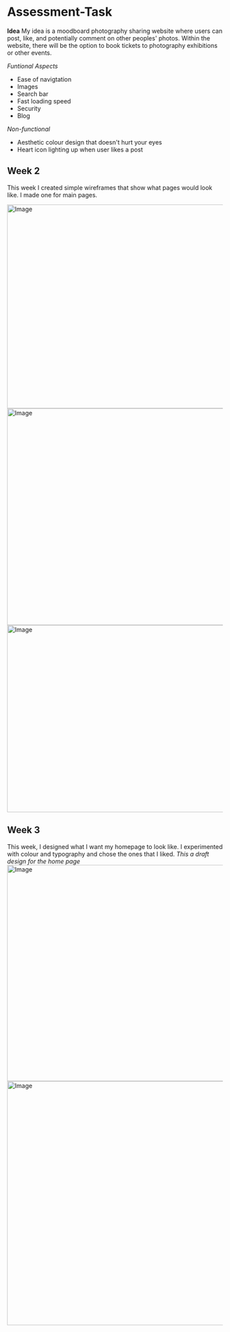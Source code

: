 # Assessment-Task
**Idea**
My idea is a moodboard photography sharing website where users can post, like, and potentially comment on other peoples' photos.
Within the website, there will be the option to book tickets to photography exhibitions or other events.

*Funtional Aspects*
- Ease of navigtation
- Images
- Search bar
- Fast loading speed
- Security
- Blog

*Non-functional*
- Aesthetic colour design that doesn't hurt your eyes
- Heart icon lighting up when user likes a post
  
## Week 2
This week I created simple wireframes that show what pages would look like. I made one for main pages.

<img width="634" height="476" alt="Image" src="https://github.com/user-attachments/assets/b98aac96-8c1c-4070-9d12-4f5ac8477daa" />
<img width="893" height="506" alt="Image" src="https://github.com/user-attachments/assets/d5ef543c-b352-4c0d-94ed-a3570eb48005" />
<img width="540" height="437" alt="Image" src="https://github.com/user-attachments/assets/30574569-4bf4-452d-9049-e1ff3f0f8677" />

## Week 3
This week, I designed what I want my homepage to look like. I experimented with colour and typography and chose the ones that I liked.
*This a draft design for the home page*
<img width="1111" height="505" alt="Image" src="https://github.com/user-attachments/assets/7e772c67-5ab7-4df1-8d89-69083ef916cd" />
<img width="1105" height="570" alt="Image" src="https://github.com/user-attachments/assets/3c63cc70-7d95-474f-8dd4-d9f4d739299e" />
